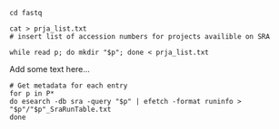 ```console
cd fastq

cat > prja_list.txt
# insert list of accession numbers for projects availible on SRA
```

```console
while read p; do mkdir "$p"; done < prja_list.txt
```

Add some text here...

```console
# Get metadata for each entry
for p in P*
do esearch -db sra -query "$p" | efetch -format runinfo > "$p"/"$p"_SraRunTable.txt
done 
```
